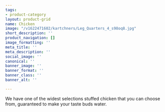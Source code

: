 ```yaml
---
tags:
- product-category
layout: product-grid
name: Chicken
image: "/v1622471602/kartchners/Leg_Quarters_4_s98oq8.jpg"
short_description: ''
product_navigation: []
image_formatting: ''
meta_title: ''
meta_description: ''
social_image: ''
canonical: ''
banner_image: ''
banner_format: ''
banner_class: ''
banner_alt: ''

---
```

We have one of the widest selections stuffed chicken that you can choose from, guaranteed to make your taste buds water.